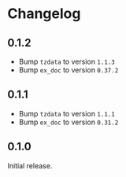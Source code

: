 # Changelog

## 0.1.2

- Bump `tzdata` to version `1.1.3`
- Bump `ex_doc` to version `0.37.2`

## 0.1.1

- Bump `tzdata` to version `1.1.1`
- Bump `ex_doc` to version `0.31.2`

## 0.1.0

Initial release.
